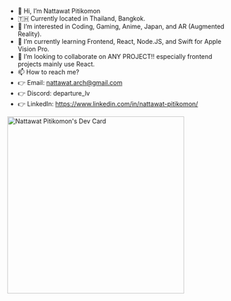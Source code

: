 - 👋 Hi, I’m Nattawat Pitikomon
- 🇹🇭 Currently located in Thailand, Bangkok.
- 👀 I’m interested in Coding, Gaming, Anime, Japan, and AR (Augmented Reality).
- 🌱 I’m currently learning Frontend, React, Node.JS, and Swift for Apple Vision Pro.
- 💞️ I’m looking to collaborate on ANY PROJECT!! especially frontend projects mainly use React.
- 📫 How to reach me?
- 👉 Email: nattawat.arch@gmail.com
- 👉 Discord: departure_lv
- 👉 LinkedIn: https://www.linkedin.com/in/nattawat-pitikomon/ 

<a href="https://app.daily.dev/departurelv"><img src="https://api.daily.dev/devcards/fb434c2e4cc54e218c724ba2d7aefa6d.png?r=8lw" width="400" alt="Nattawat Pitikomon's Dev Card"/></a>

